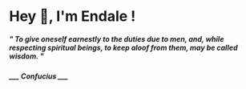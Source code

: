 <h1 title="head"> Hey 👋, I'm Endale !</h1>

**<h5><i>" To give oneself earnestly to the duties due to men, and, while respecting spiritual beings, to keep aloof from them, may be called wisdom. "</i></h5>**

*<b>___ Confucius ___</b>*

